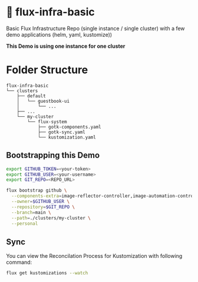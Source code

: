 # 🤖 flux-infra-basic
Basic Flux Infrastructure Repo (single instance / single cluster) with a few demo applications (helm, yaml, kustomize))

**This Demo is using one instance for one cluster**

# Folder Structure

```
flux-infra-basic
└── clusters
    ├── default
    │   └── guestbook-ui
    │       └── ...
    ├── ...
    └── my-cluster
        └── flux-system
            ├── gotk-components.yaml
            ├── gotk-sync.yaml
            └── kustomization.yaml
```

## Bootstrapping this Demo

```sh
export GITHUB_TOKEN=<your-token>
export GITHUB_USER=<your-username>
export GIT_REPO=<REPO_URL>

flux bootstrap github \
  --components-extra=image-reflector-controller,image-automation-controller \
  --owner=$GITHUB_USER \
  --repository=$GIT_REPO \
  --branch=main \
  --path=./clusters/my-cluster \
  --personal
```

## Sync

You can view the Reconcilation Process for Kustomization with following command:
```sh
flux get kustomizations --watch

